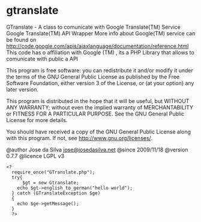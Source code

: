 gtranslate
==========

GTranslate - A class to comunicate with Google Translate(TM) Service Google Translate(TM) API Wrapper More info about Google(TM) service can be found on http://code.google.com/apis/ajaxlanguage/documentation/reference.html
This code has o affiliation with Google (TM) , its a PHP Library that allows to comunicate with public a API

This program is free software: you can redistribute it and/or modify
it under the terms of the GNU General Public License as published by
the Free Software Foundation, either version 3 of the License, or
(at your option) any later version.

This program is distributed in the hope that it will be useful,
but WITHOUT ANY WARRANTY; without even the implied warranty of
MERCHANTABILITY or FITNESS FOR A PARTICULAR PURPOSE.  See the
GNU General Public License for more details.

You should have received a copy of the GNU General Public License
along with this program.  If not, see <http://www.gnu.org/licenses/>.

@author Jose da Silva <jose@josedasilva.net>
@since 2009/11/18
@version 0.7.7
@licence LGPL v3

```
<?
  require_once("GTranslate.php");
  try{
 	  $gt = new Gtranslate;
  	echo $gt->english_to_german("hello world");
  } catch (GTranslateException $ge)
  {
    echo $ge->getMessage();
  }
  ?>
```
